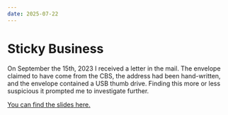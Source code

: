 ```yaml
---
date: 2025-07-22
---
```


Sticky Business
====

On September the 15th, 2023 I received a letter in the mail. The envelope claimed to have come from the CBS, the address had been hand-written, and the envelope contained a USB thumb drive. Finding this more or less suspicious it prompted me to investigate further.

[You can find the slides here.](./stickyness-redacted.pdf)
